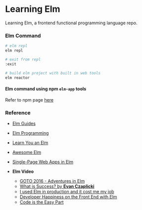 # Learning Elm

Learning Elm, a frontend functional programming language repo.

### Elm Command

```bash
# elm repl
elm repl

# exit from repl
:exit

# build elm project with built in web tools
elm reactor
```

#### Elm command using npm `elm-app` tools

Refer to npm page [here](https://www.npmjs.com/package/create-elm-app)

### Reference

- [Elm Guides](https://guide.elm-lang.org/)
- [Elm Programming](https://elmprogramming.com/)
- [Learn You an Elm](https://learnyouanelm.github.io)
- [Awesome Elm](https://github.com/isRuslan/awesome-elm)
- [Single-Page Web Apps in Elm](https://www.linkedin.com/pulse/single-page-web-apps-elm-part-one-getting-started-new-kevin-greene?ref=hackr.io)

- __Elm Video__
  - [GOTO 2016 - Adventures in Elm](https://www.youtube.com/watch?v=cgXhMc8M4X4)
  - [What is Success? by __Evan Czaplicki__](https://www.youtube.com/watch?v=uGlzRt-FYto)
  - [I used Elm in production and it cost me my job](https://www.youtube.com/watch?v=RFrKffrKCeU)
  - [Developer Happiness on the Front End with Elm](https://www.youtube.com/watch?v=kuOCx0QeQ5c)
  - [Code is the Easy Part](https://www.youtube.com/watch?v=DSjbTC-hvqQ)
